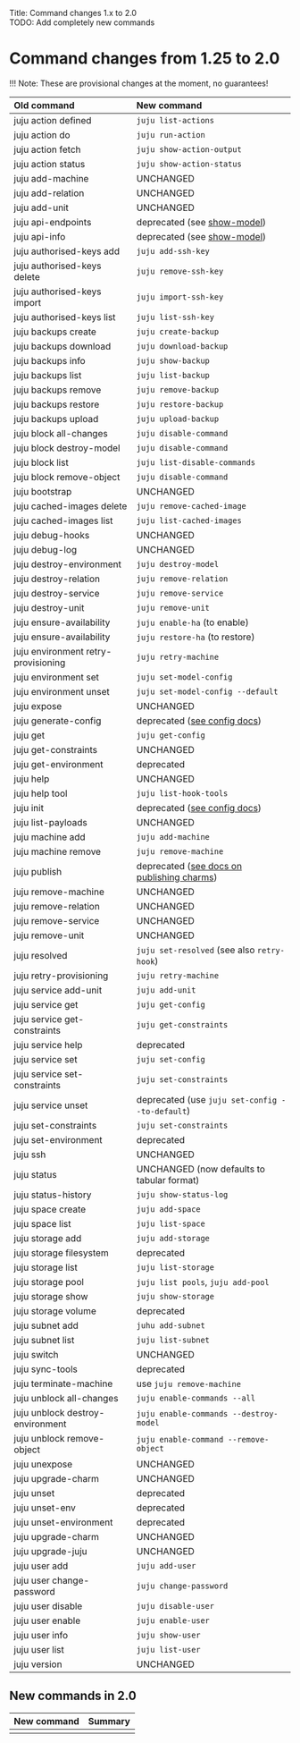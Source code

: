 Title: Command changes 1.x to 2.0  
TODO: Add completely new commands  

# Command changes from 1.25 to 2.0

!!! Note: These are provisional changes at the moment, no guarantees!


<style> table td{text-align:left;}</style>

| Old command                          | New command                        |
|:-------------------------------------|:-----------------------------------|
| juju action defined                  | `juju list-actions`                |
| juju action do                       | `juju run-action`                  |
| juju action fetch                    | `juju show-action-output`          |
| juju action status                   | `juju show-action-status`          |
| juju add-machine                     | UNCHANGED                          |
| juju add-relation                    | UNCHANGED                          |
| juju add-unit                        | UNCHANGED                          |
| juju api-endpoints		       | deprecated (see [show-model][show-model])|
| juju api-info                        | deprecated (see [show-model][show-model])|
| juju authorised-keys add             | `juju add-ssh-key`                 |
| juju authorised-keys delete          | `juju remove-ssh-key`              |
| juju authorised-keys import          | `juju import-ssh-key`              |
| juju authorised-keys list            | `juju list-ssh-key`                |
| juju backups create                  | `juju create-backup`               |
| juju backups download                | `juju download-backup`             |
| juju backups info                    | `juju show-backup`                 |
| juju backups list                    | `juju list-backup`                 |
| juju backups remove                  | `juju remove-backup`               |
| juju backups restore                 | `juju restore-backup`              |
| juju backups upload                  | `juju upload-backup`               |
| juju block all-changes               | `juju disable-command`             |
| juju block destroy-model             | `juju disable-command`             |
| juju block list                      | `juju list-disable-commands`       |
| juju block remove-object             | `juju disable-command`             |
| juju bootstrap                       | UNCHANGED                          |
| juju cached-images delete            | `juju remove-cached-image`         |
| juju cached-images list              | `juju list-cached-images`          |
| juju debug-hooks                     | UNCHANGED                          |
| juju debug-log                       | UNCHANGED                          |
| juju destroy-environment             | `juju destroy-model`               |
| juju destroy-relation                | `juju remove-relation`             |
| juju destroy-service                 | `juju remove-service`              |
| juju destroy-unit                    | `juju remove-unit`                 |
| juju ensure-availability             | `juju enable-ha`  (to enable)      |
| juju ensure-availability             | `juju restore-ha` (to restore)     |
| juju environment retry-provisioning  | `juju retry-machine`               |
| juju environment set                 | `juju set-model-config`            |
| juju environment unset               | `juju set-model-config --default`  |
| juju expose                          | UNCHANGED                          |
| juju generate-config                 | deprecated ([see config docs][init])|
| juju get                             | `juju get-config`                  |
| juju get-constraints                 | UNCHANGED                          |
| juju get-environment                 | deprecated                         |
| juju help                            | UNCHANGED                          |
| juju help tool                       | `juju list-hook-tools`             |
| juju init                            | deprecated ([see config docs][init])|
| juju list-payloads                   | UNCHANGED                          |
| juju machine add                     | `juju add-machine`                 |
| juju machine remove                  | `juju remove-machine`              |
| juju publish                         | deprecated ([see docs on publishing charms][charm-publishing])|
| juju remove-machine                  | UNCHANGED                          |
| juju remove-relation                 | UNCHANGED                          |
| juju remove-service                  | UNCHANGED                          |
| juju remove-unit                     | UNCHANGED                          |
| juju resolved                        | `juju set-resolved` (see also `retry-hook`)|
| juju retry-provisioning              | `juju retry-machine`               |
| juju service add-unit                | `juju add-unit`                    |
| juju service get                     | `juju get-config`                  |
| juju service get-constraints         | `juju get-constraints`             |
| juju service help                    | deprecated                         |
| juju service set                     | `juju set-config`                  |
| juju service set-constraints         | `juju set-constraints`             |
| juju service unset                   | deprecated (use `juju set-config --to-default`)|
| juju set-constraints                 | `juju set-constraints`             |
| juju set-environment                 | deprecated                         |
| juju ssh                             | UNCHANGED                          |
| juju status                          | UNCHANGED (now defaults to tabular format)|
| juju status-history                  | `juju show-status-log`             |
| juju space create                    | `juju add-space`                   |
| juju space list                      | `juju list-space`                  |
| juju storage add                     | `juju add-storage`                 |
| juju storage filesystem              | deprecated                         |
| juju storage list                    | `juju list-storage`                |
| juju storage pool                    | `juju list pools`, `juju add-pool` |
| juju storage show                    | `juju show-storage`                |
| juju storage volume                  | deprecated                         |
| juju subnet add                      | `juhu add-subnet`                  |
| juju subnet list                     | `juju list-subnet`                 |
| juju switch                          | UNCHANGED                          |
| juju sync-tools                      | deprecated                         |
| juju terminate-machine               | use `juju remove-machine`          |
| juju unblock all-changes             | `juju enable-commands --all`       |
| juju unblock destroy-environment     | `juju enable-commands --destroy-model`|
| juju unblock remove-object           | `juju enable-command --remove-object`|
| juju unexpose                        | UNCHANGED                          |
| juju upgrade-charm                   | UNCHANGED                          |
| juju unset                           | deprecated                         |
| juju unset-env                       | deprecated                         |
| juju unset-environment               | deprecated                         |
| juju upgrade-charm                   | UNCHANGED                          |
| juju upgrade-juju                    | UNCHANGED                          |
| juju user add                        | `juju add-user`                    |
| juju user change-password            | `juju change-password`             |
| juju user disable                    | `juju disable-user`                |
| juju user enable                     | `juju enable-user`                 |
| juju user info                       | `juju show-user`                   |
| juju user list                       | `juju list-user`                   |
| juju version                         | UNCHANGED                          |


## New commands in 2.0

| New command                | Summary                                      |
|:---------------------------|:---------------------------------------------|
|                            |                                              |






[init]: ./juju-config.md "Configuring Juju"
[show-model]: ./commands.md#show-model "juju show-model"
[charm-publishing]: ./developers-charm-store "publishing a charm"

